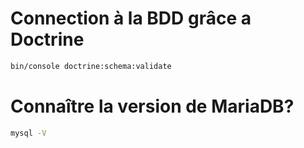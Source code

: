 # Connection à la BDD grâce a Doctrine
```bash
bin/console doctrine:schema:validate
```

# Connaître la version de MariaDB?

```bash
mysql -V
```